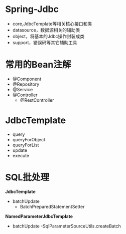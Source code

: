 # Spring-Jdbc
- core,JdbcTemplate等相关核心接口和类
- datasource，数据源相关的辅助类
- object，将基本的Jdbc操作封装成类
- support，错误码等其它辅助工具

# 常用的Bean注解
- @Component
- @Repository
- @Service
- @Controller
    - @RestController

# JdbcTemplate
- query
- queryForObject
- queryForList
- update
- execute

# SQL批处理
**JdbcTemplate**
- batchUpdate
    - BatchPreparedStatementSetter

**NamedParameterJdbcTemplate**
- batchUpdate
    -SqlParameterSourceUtils.createBatch
